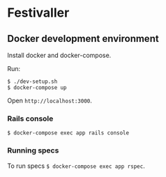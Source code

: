 # Festivaller

## Docker development environment

Install docker and docker-compose.

Run:

```
$ ./dev-setup.sh
$ docker-compose up
```

Open `http://localhost:3000`.

### Rails console

`$ docker-compose exec app rails console`

### Running specs

To run specs `$ docker-compose exec app rspec`.
